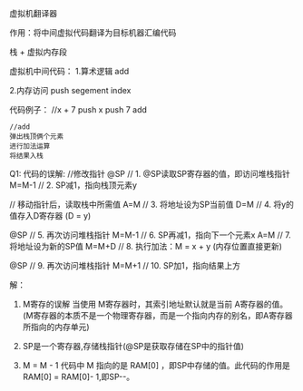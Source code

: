 虚拟机翻译器

作用：将中间虚拟代码翻译为目标机器汇编代码

栈 + 虚拟内存段

虚拟机中间代码：
   1.算术逻辑 add

   2.内存访问 push segement index


   代码例子：
    //x + 7
    push x
    push 7
    add

    //add
    弹出栈顶俩个元素
    进行加法运算
    将结果入栈


Q1:
代码的误解:
//修改指针
@SP       // 1. @SP读取SP寄存器的值，即访问堆栈指针
M=M-1     // 2. SP减1，指向栈顶元素y

// 移动指针后，读取栈中所需值
A=M       // 3. 将地址设为SP当前值
D=M       // 4. 将y的值存入D寄存器 (D = y)

@SP       // 5. 再次访问堆栈指针
M=M-1     // 6. SP再减1，指向下一个元素x
A=M       // 7. 将地址设为新的SP值
M=M+D     // 8. 执行加法：M = x + y (内存位置直接更新)

@SP       // 9. 再次访问堆栈指针
M=M+1     // 10. SP加1，指向结果上方   

解：
1. M寄存的误解
当使用 M寄存器时，其索引地址默认就是当前 A寄存器的值​​。(M寄存器的本质不是一个物理寄存器，而是一个指向内存的别名，即A寄存器所指向的内存单元) 
    
2. SP是一个寄存器,存储栈指针(@SP是获取存储在SP中的指针值)

3. M = M - 1
代码中 M 指向的是 RAM[0] ，即SP中存储的值。此代码的作用是 RAM[0] = RAM[0]- 1,即SP--。

 
